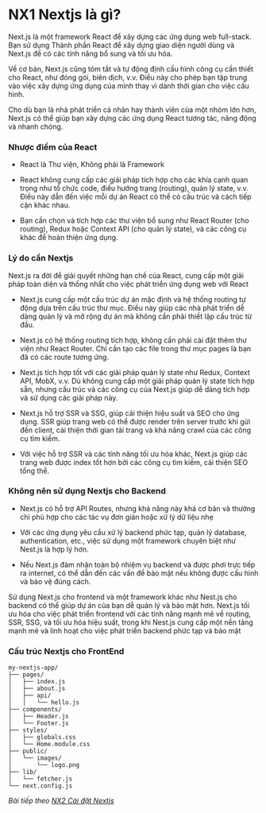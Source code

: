 # NX1 Nextjs là gì?

Next.js là một framework React để xây dựng các ứng dụng web full-stack. Bạn sử dụng Thành phần React để xây dựng giao diện người dùng và Next.js để có các tính năng bổ sung và tối ưu hóa.

Về cơ bản, Next.js cũng tóm tắt và tự động định cấu hình công cụ cần thiết cho React, như đóng gói, biên dịch, v.v. Điều này cho phép bạn tập trung vào việc xây dựng ứng dụng của mình thay vì dành thời gian cho việc cấu hình.

Cho dù bạn là nhà phát triển cá nhân hay thành viên của một nhóm lớn hơn, Next.js có thể giúp bạn xây dựng các ứng dụng React tương tác, năng động và nhanh chóng.

### Nhược điểm của React

- React là Thư viện, Không phải là Framework

- React không cung cấp các giải pháp tích hợp cho các khía cạnh quan trọng như tổ chức code, điều hướng trang (routing), quản lý state, v.v. Điều này dẫn đến việc mỗi dự án React có thể có cấu trúc và cách tiếp cận khác nhau.

- Bạn cần chọn và tích hợp các thư viện bổ sung như React Router (cho routing), Redux hoặc Context API (cho quản lý state), và các công cụ khác để hoàn thiện ứng dụng.

### Lý do cần Nextjs

Next.js ra đời để giải quyết những hạn chế của React, cung cấp một giải pháp toàn diện và thống nhất cho việc phát triển ứng dụng web với React

- Next.js cung cấp một cấu trúc dự án mặc định và hệ thống routing tự động dựa trên cấu trúc thư mục. Điều này giúp các nhà phát triển dễ dàng quản lý và mở rộng dự án mà không cần phải thiết lập cấu trúc từ đầu.

- Next.js có hệ thống routing tích hợp, không cần phải cài đặt thêm thư viện như React Router. Chỉ cần tạo các file trong thư mục pages là bạn đã có các route tương ứng.

- Next.js tích hợp tốt với các giải pháp quản lý state như Redux, Context API, MobX, v.v. Dù không cung cấp một giải pháp quản lý state tích hợp sẵn, nhưng cấu trúc và các công cụ của Next.js giúp dễ dàng tích hợp và sử dụng các giải pháp này.

- Next.js hỗ trợ SSR và SSG, giúp cải thiện hiệu suất và SEO cho ứng dụng. SSR giúp trang web có thể được render trên server trước khi gửi đến client, cải thiện thời gian tải trang và khả năng crawl của các công cụ tìm kiếm.

- Với việc hỗ trợ SSR và các tính năng tối ưu hóa khác, Next.js giúp các trang web được index tốt hơn bởi các công cụ tìm kiếm, cải thiện SEO tổng thể.

### Không nên sử dụng Nextjs cho Backend

- Next.js có hỗ trợ API Routes, nhưng khả năng này khá cơ bản và thường chỉ phù hợp cho các tác vụ đơn giản hoặc xử lý dữ liệu nhẹ

- Với các ứng dụng yêu cầu xử lý backend phức tạp, quản lý database, authentication, etc., việc sử dụng một framework chuyên biệt như Nest.js là hợp lý hơn.

- Nếu Next.js đảm nhận toàn bộ nhiệm vụ backend và được phơi trực tiếp ra internet, có thể dẫn đến các vấn đề bảo mật nếu không được cấu hình và bảo vệ đúng cách.

Sử dụng Next.js cho frontend và một framework khác như Nest.js cho backend có thể giúp dự án của bạn dễ quản lý và bảo mật hơn. Next.js tối ưu hóa cho việc phát triển frontend với các tính năng mạnh mẽ về routing, SSR, SSG, và tối ưu hóa hiệu suất, trong khi Nest.js cung cấp một nền tảng mạnh mẽ và linh hoạt cho việc phát triển backend phức tạp và bảo mật

### Cấu trúc Nextjs cho FrontEnd

```
my-nextjs-app/
├── pages/
│   ├── index.js
│   ├── about.js
│   ├── api/
│   │   └── hello.js
├── components/
│   ├── Header.js
│   └── Footer.js
├── styles/
│   ├── globals.css
│   └── Home.module.css
├── public/
│   └── images/
│       └── logo.png
├── lib/
│   └── fetcher.js
└── next.config.js

```


*Bài tiếp theo [NX2 Cài đặt Nextjs](session_02_setup.md)*